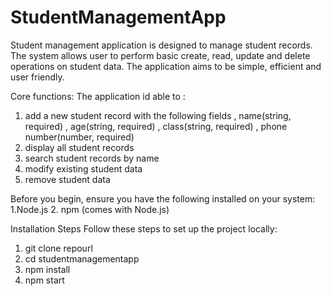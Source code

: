 # StudentManagementApp

Student management application is designed to manage student records. The
system allows user to perform basic create, read, update and delete operations on
student data. The application aims to be simple, efficient and user friendly.

Core functions:
The application id able to :
1. add a new student record with the following fields
, name(string, required)
, age(string, required)
, class(string, required)
, phone number(number, required)
2. display all student records
3. search student records by name
4. modify existing student data
5. remove student data

Before you begin, ensure you have the following installed on your system:
1.Node.js 
2. npm (comes with Node.js)

Installation Steps
Follow these steps to set up the project locally:
1. git clone repourl
2. cd studentmanagementapp
3. npm install
4. npm start

